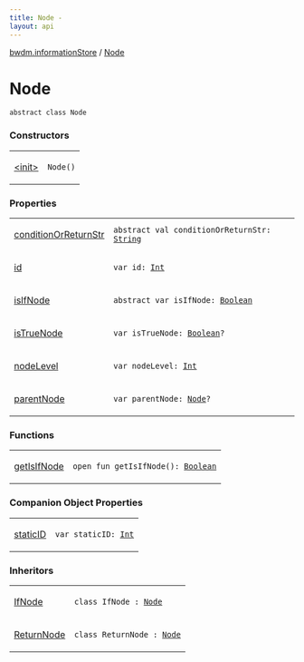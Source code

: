 ```yaml
---
title: Node - 
layout: api
---
```


<div class='api-docs-breadcrumbs'><a href="../index.html">bwdm.informationStore</a> / <a href="./index.html">Node</a></div>

# Node

<div class="signature"><code><span class="keyword">abstract</span> <span class="keyword">class </span><span class="identifier">Node</span></code></div>

### Constructors

<table class="api-docs-table">
<tbody>
<tr>
<td markdown="1">

<a href="-init-.html">&lt;init&gt;</a>


</td>
<td markdown="1">
<div class="signature"><code><span class="identifier">Node</span><span class="symbol">(</span><span class="symbol">)</span></code></div>

</td>
</tr>
</tbody>
</table>

### Properties

<table class="api-docs-table">
<tbody>
<tr>
<td markdown="1">

<a href="condition-or-return-str.html">conditionOrReturnStr</a>


</td>
<td markdown="1">
<div class="signature"><code><span class="keyword">abstract</span> <span class="keyword">val </span><span class="identifier">conditionOrReturnStr</span><span class="symbol">: </span><a href="https://kotlinlang.org/api/latest/jvm/stdlib/kotlin/-string/index.html"><span class="identifier">String</span></a></code></div>

</td>
</tr>
<tr>
<td markdown="1">

<a href="id.html">id</a>


</td>
<td markdown="1">
<div class="signature"><code><span class="keyword">var </span><span class="identifier">id</span><span class="symbol">: </span><a href="https://kotlinlang.org/api/latest/jvm/stdlib/kotlin/-int/index.html"><span class="identifier">Int</span></a></code></div>

</td>
</tr>
<tr>
<td markdown="1">

<a href="is-if-node.html">isIfNode</a>


</td>
<td markdown="1">
<div class="signature"><code><span class="keyword">abstract</span> <span class="keyword">var </span><span class="identifier">isIfNode</span><span class="symbol">: </span><a href="https://kotlinlang.org/api/latest/jvm/stdlib/kotlin/-boolean/index.html"><span class="identifier">Boolean</span></a></code></div>

</td>
</tr>
<tr>
<td markdown="1">

<a href="is-true-node.html">isTrueNode</a>


</td>
<td markdown="1">
<div class="signature"><code><span class="keyword">var </span><span class="identifier">isTrueNode</span><span class="symbol">: </span><a href="https://kotlinlang.org/api/latest/jvm/stdlib/kotlin/-boolean/index.html"><span class="identifier">Boolean</span></a><span class="symbol">?</span></code></div>

</td>
</tr>
<tr>
<td markdown="1">

<a href="node-level.html">nodeLevel</a>


</td>
<td markdown="1">
<div class="signature"><code><span class="keyword">var </span><span class="identifier">nodeLevel</span><span class="symbol">: </span><a href="https://kotlinlang.org/api/latest/jvm/stdlib/kotlin/-int/index.html"><span class="identifier">Int</span></a></code></div>

</td>
</tr>
<tr>
<td markdown="1">

<a href="parent-node.html">parentNode</a>


</td>
<td markdown="1">
<div class="signature"><code><span class="keyword">var </span><span class="identifier">parentNode</span><span class="symbol">: </span><a href="./index.md"><span class="identifier">Node</span></a><span class="symbol">?</span></code></div>

</td>
</tr>
</tbody>
</table>

### Functions

<table class="api-docs-table">
<tbody>
<tr>
<td markdown="1">

<a href="get-is-if-node.html">getIsIfNode</a>


</td>
<td markdown="1">
<div class="signature"><code><span class="keyword">open</span> <span class="keyword">fun </span><span class="identifier">getIsIfNode</span><span class="symbol">(</span><span class="symbol">)</span><span class="symbol">: </span><a href="https://kotlinlang.org/api/latest/jvm/stdlib/kotlin/-boolean/index.html"><span class="identifier">Boolean</span></a></code></div>

</td>
</tr>
</tbody>
</table>

### Companion Object Properties

<table class="api-docs-table">
<tbody>
<tr>
<td markdown="1">

<a href="static-i-d.html">staticID</a>


</td>
<td markdown="1">
<div class="signature"><code><span class="keyword">var </span><span class="identifier">staticID</span><span class="symbol">: </span><a href="https://kotlinlang.org/api/latest/jvm/stdlib/kotlin/-int/index.html"><span class="identifier">Int</span></a></code></div>

</td>
</tr>
</tbody>
</table>

### Inheritors

<table class="api-docs-table">
<tbody>
<tr>
<td markdown="1">

<a href="../-if-node/index.html">IfNode</a>


</td>
<td markdown="1">
<div class="signature"><code><span class="keyword">class </span><span class="identifier">IfNode</span>&nbsp;<span class="symbol">:</span>&nbsp;<a href="./index.md"><span class="identifier">Node</span></a></code></div>

</td>
</tr>
<tr>
<td markdown="1">

<a href="../-return-node/index.html">ReturnNode</a>


</td>
<td markdown="1">
<div class="signature"><code><span class="keyword">class </span><span class="identifier">ReturnNode</span>&nbsp;<span class="symbol">:</span>&nbsp;<a href="./index.md"><span class="identifier">Node</span></a></code></div>

</td>
</tr>
</tbody>
</table>
